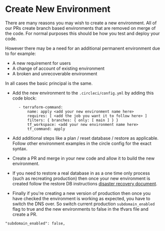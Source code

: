 # Create New Environment

There are many reasons you may wish to create a new environment. All of our PRs create branch based environments
that are removed on merge of the code. For normal purposes this should be how you test and deploy your code.

However there may be a need for an additional permanent environment due to for example:

- A new requirement for users
- A change of account of existing environment
- A broken and unrecoverable environment

In all cases the basic principal is the same.

- Add the new environment to the `.circleci/config.yml` by adding this code block:
```
      - terraform-command:
          name: apply <add your new environment name here>
          requires: [ <add the job you want it to follow here> ]
          filters: { branches: { only: [ main ] } }
          tf_workspace: <add your new environment name here>
          tf_command: apply
```

- Add additional steps like a plan / reset database / restore as applicable. Follow other environment
examples in the circle config for the exact syntax.

- Create a PR and merge in your new code and allow it to build the new environment.

- If you need to restore a real database in as a one time only process (such as recreating production) then once your
new environment is created follow the restore DB instructions [disaster recovery document](https://github.com/ministryofjustice/opg-digideps/blob/main/docs/DISASTER_RECOVERY.md).

- Finally if you're creating a new version of production then once you have checked the environment is working as expected,
you have to switch the DNS over. So switch current production `subdomain_enabled` flag to true and the new environments
to false in the tfvars file and create a PR.
```
"subdomain_enabled": false,
```
